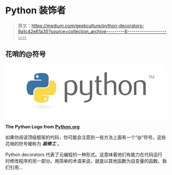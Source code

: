 # Python 装饰者

> 原文：<https://medium.com/geekculture/python-decorators-9a1c42e61a35?source=collection_archive---------6----------------------->

## 花哨的@符号

![](img/81c9220045123e32eebdea22973c02ca.png)

**The Python Logo from** [**Python.org**](https://www.python.org/community/logos/)

如果你阅读顶级框架的代码，你可能会注意到一些方法上面有一个“@”符号。这些花哨的符号被称为 ***装修工*** 。

Python decorators 代表了元编程的一种形式。这意味着他们有能力在代码运行时修改程序的另一部分。用简单的术语来说，就是以其他函数为自变量的函数。我们引用…